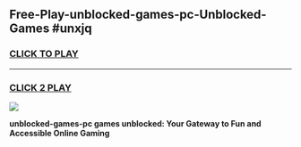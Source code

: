 
## Free-Play-unblocked-games-pc-Unblocked-Games #unxjq
<h3>
<a href="https://news.freeplayer.one?title=unblocked-games-pc&ref=8M">CLICK TO PLAY</a></h3>
<hr>

<h3>
<a href="https://news.freeplayer.one?title=unblocked-games-pc&ref=8M">CLICK 2 PLAY</a>
  
</h3>

<a href="https://news.freeplayer.one?title=unblocked-games-pc&ref=8M"><img src="https://clearcache.store/games.png"></a>


**unblocked-games-pc games unblocked: Your Gateway to Fun and Accessible Online Gaming**
